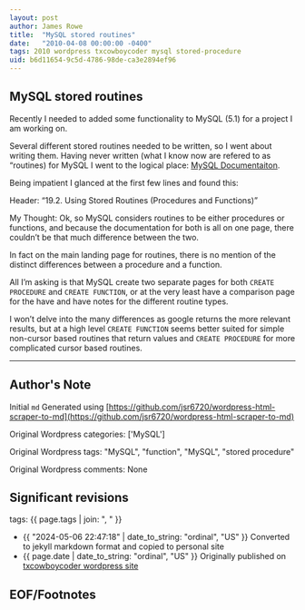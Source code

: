 ```yaml
---
layout: post
author: James Rowe
title:  "MySQL stored routines"
date:   "2010-04-08 00:00:00 -0400"
tags: 2010 wordpress txcowboycoder mysql stored-procedure
uid: b6d11654-9c5d-4786-98de-ca3e2894ef96
---
```



## MySQL stored routines


Recently I needed to added some functionality to MySQL (5.1) for a project I am working on.


Several different stored routines needed to be written, so I went about writing them. Having never written (what I know now are refered to as “routines) for MySQL I went to the logical place: [MySQL Documentaiton](http://dev.mysql.com/doc/refman/5.1/en/stored-routines.html "MySQL Routine Documentation").


Being impatient I glanced at the first few lines and found this:


Header: “19.2. Using Stored Routines (Procedures and Functions)”  

 My Thought: Ok, so MySQL considers routines to be either procedures or functions, and because the documentation for both is all on one page, there couldn’t be that much difference between the two.


In fact on the main landing page for routines, there is no mention of the distinct differences between a procedure and a function.


All I’m asking is that MySQL create two separate pages for both `CREATE PROCEDURE` and `CREATE FUNCTION`, or at the very least have a comparison page for the have and have notes for the different routine types.


I won’t delve into the many differences as google returns the more relevant results, but at a high level `CREATE FUNCTION` seems better suited for simple non-cursor based routines that return values and `CREATE PROCEDURE` for more complicated cursor based routines.




---

## Author's Note

Initial `md` Generated using [https://github.com/jsr6720/wordpress-html-scraper-to-md](https://github.com/jsr6720/wordpress-html-scraper-to-md)

Original Wordpress categories: ['MySQL']

Original Wordpress tags: "MySQL", "function", "MySQL", "stored procedure"

Original Wordpress comments: None

## Significant revisions

tags: {{ page.tags | join: ", " }} <!-- todo move this somewhere -->

- {{ "2024-05-06 22:47:18" | date_to_string: "ordinal", "US" }} Converted to jekyll markdown format and copied to personal site
- {{ page.date | date_to_string: "ordinal", "US" }} Originally published on [txcowboycoder wordpress site](https://txcowboycoder.wordpress.com/2010/04/08/mysql-stored-routines/)

## EOF/Footnotes

